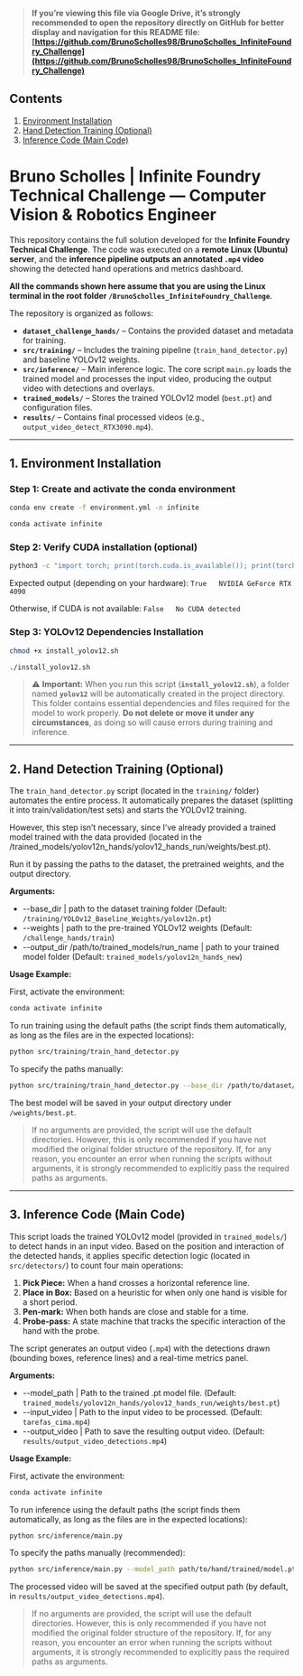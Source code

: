 > **If you’re viewing this file via Google Drive, it’s strongly recommended to open the repository directly on GitHub for better display and navigation for this README file:**
> **[https://github.com/BrunoScholles98/BrunoScholles_InfiniteFoundry_Challenge](https://github.com/BrunoScholles98/BrunoScholles_InfiniteFoundry_Challenge)**

## Contents

1. [Environment Installation](#inst)
2. [Hand Detection Training (Optional)](#train)
3. [Inference Code (Main Code)](#inf)

# Bruno Scholles | Infinite Foundry Technical Challenge — Computer Vision & Robotics Engineer

This repository contains the full solution developed for the **Infinite Foundry Technical Challenge**. The code was executed on a **remote Linux (Ubuntu) server**, and the **inference pipeline outputs an annotated `.mp4` video** showing the detected hand operations and metrics dashboard. 

**All the commands shown here assume that you are using the Linux terminal in the root folder `/BrunoScholles_InfiniteFoundry_Challenge`**.

The repository is organized as follows:

* **`dataset_challenge_hands/`** – Contains the provided dataset and metadata for training.
* **`src/training/`** – Includes the training pipeline (`train_hand_detector.py`) and baseline YOLOv12 weights.
* **`src/inference/`** – Main inference logic. The core script `main.py` loads the trained model and processes the input video, producing the output video with detections and overlays.
* **`trained_models/`** – Stores the trained YOLOv12 model (`best.pt`) and configuration files.
* **`results/`** – Contains final processed videos (e.g., `output_video_detect_RTX3090.mp4`).

---

<a name="inst"></a>
## 1. Environment Installation

### Step 1: Create and activate the conda environment

```bash
conda env create -f environment.yml -n infinite
```

```bash
conda activate infinite
```

### Step 2: Verify CUDA installation (optional)

```bash
python3 -c "import torch; print(torch.cuda.is_available()); print(torch.cuda.get_device_name(0) if torch.cuda.is_available() else 'No CUDA detected')"
```

Expected output (depending on your hardware): `True   NVIDIA GeForce RTX 4090`

Otherwise, if CUDA is not available: `False   No CUDA detected`

### Step 3: YOLOv12 Dependencies Installation

```bash
chmod +x install_yolov12.sh
```

```bash
./install_yolov12.sh
```

> ⚠️ **Important:**
> When you run this script (**`install_yolov12.sh`**), a folder named **`yolov12`** will be automatically created in the project directory.
> This folder contains essential dependencies and files required for the model to work properly. **Do not delete or move it under any circumstances**, as doing so will cause errors during training and inference.

---

<a name="train"></a>
## 2. Hand Detection Training (Optional)

The `train_hand_detector.py` script (located in the `training/` folder) automates the entire process. It automatically prepares the dataset (splitting it into train/validation/test sets) and starts the YOLOv12 training.

However, this step isn’t necessary, since I’ve already provided a trained model trained with the data provided (located in the /trained_models/yolov12n_hands/yolov12_hands_run/weights/best.pt).

Run it by passing the paths to the dataset, the pretrained weights, and the output directory.

**Arguments:**
- \--base\_dir | path to the dataset training folder (Default: `/training/YOLOv12_Baseline_Weights/yolov12n.pt`)
- \--weights | path to the pre-trained YOLOv12 weights (Default: `/challenge_hands/train`)
- \--output\_dir /path/to/trained_models/run_name | path to your trained model folder (Default: `trained_models/yolov12n_hands_new`)

**Usage Example:**

First, activate the environment:

```bash
conda activate infinite
```

To run training using the default paths (the script finds them automatically, as long as the files are in the expected locations):

```bash
python src/training/train_hand_detector.py
```

To specify the paths manually:

```bash
python src/training/train_hand_detector.py --base_dir /path/to/dataset/train --weights /path/to/yolov12n.pt --output_dir /path/to/trained_models/run_name
```
The best model will be saved in your output directory under `/weights/best.pt`.

> If no arguments are provided, the script will use the default directories. However, this is only recommended if you have not modified the original folder structure of the repository.
> If, for any reason, you encounter an error when running the scripts without arguments, it is strongly recommended to explicitly pass the required paths as arguments.

---

<a name="inf"></a>
## 3. Inference Code (Main Code)

This script loads the trained YOLOv12 model (provided in `trained_models/`) to detect hands in an input video. Based on the position and interaction of the detected hands, it applies specific detection logic (located in `src/detectors/`) to count four main operations:

1.  **Pick Piece:** When a hand crosses a horizontal reference line.
2.  **Place in Box:** Based on a heuristic for when only one hand is visible for a short period.
3.  **Pen-mark:** When both hands are close and stable for a time.
4.  **Probe-pass:** A state machine that tracks the specific interaction of the hand with the probe.

The script generates an output video (`.mp4`) with the detections drawn (bounding boxes, reference lines) and a real-time metrics panel.

**Arguments:**
- \--model\_path | Path to the trained .pt model file. (Default: `trained_models/yolov12n_hands/yolov12_hands_run/weights/best.pt`)
- \--input\_video | Path to the input video to be processed. (Default: `tarefas_cima.mp4`)
- \--output\_video | Path to save the resulting output video. (Default: `results/output_video_detections.mp4`)

**Usage Example:**

First, activate the environment:

```bash
conda activate infinite
```

To run inference using the default paths (the script finds them automatically, as long as the files are in the expected locations):

```bash
python src/inference/main.py
```

To specify the paths manually (recommended):

```bash
python src/inference/main.py --model_path path/to/hand/trained/model.pt --input_video path/to/trained/inference/video.mp4 --output_video path/to/output/video.mp4
```

The processed video will be saved at the specified output path (by default, in `results/output_video_detections.mp4`).

> If no arguments are provided, the script will use the default directories. However, this is only recommended if you have not modified the original folder structure of the repository.
> If, for any reason, you encounter an error when running the scripts without arguments, it is strongly recommended to explicitly pass the required paths as arguments.
